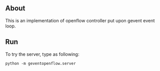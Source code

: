 About
-----
This is an implementation of openflow controller 
put upon gevent event loop.

Run
---
To try the server, type as following:
```
python -m geventopenflow.server
```

